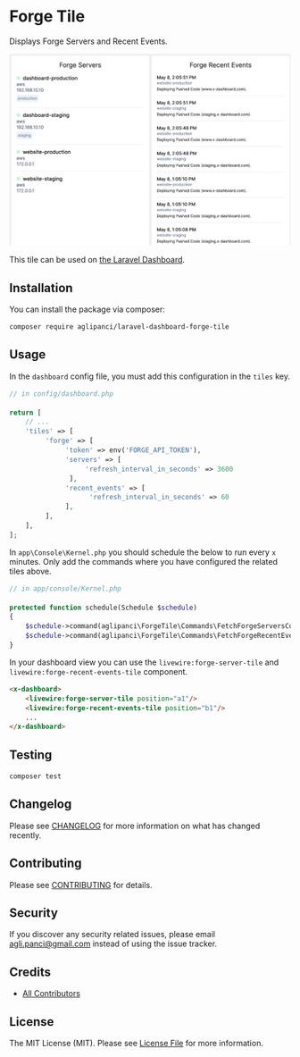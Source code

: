 # Forge Tile

Displays Forge Servers and Recent Events.

![Preview](docs/preview.png)

This tile can be used on [the Laravel Dashboard](https://docs.spatie.be/laravel-dashboard).

## Installation

You can install the package via composer:

```bash
composer require aglipanci/laravel-dashboard-forge-tile
```

## Usage
In the `dashboard` config file, you must add this configuration in the `tiles` key.

```php
// in config/dashboard.php

return [
    // ...
    'tiles' => [
         'forge' => [
              'token' => env('FORGE_API_TOKEN'),
              'servers' => [
                   'refresh_interval_in_seconds' => 3600
               ],
              'recent_events' => [
                    'refresh_interval_in_seconds' => 60
              ],
         ],
    ],
];
```

In `app\Console\Kernel.php` you should schedule the below to run every `x` minutes. Only add the commands where you have configured the related tiles above. 

```php
// in app/console/Kernel.php

protected function schedule(Schedule $schedule)
{
    $schedule->command(aglipanci\ForgeTile\Commands\FetchForgeServersCommand::class)->hourly();
    $schedule->command(aglipanci\ForgeTile\Commands\FetchForgeRecentEventsCommand::class)->everyMinute();
}
```

In your dashboard view you can use the `livewire:forge-server-tile` and `livewire:forge-recent-events-tile` component.

```html
<x-dashboard>
    <livewire:forge-server-tile position="a1"/>
    <livewire:forge-recent-events-tile position="b1"/>
    ...
</x-dashboard>

```

## Testing

``` bash
composer test
```

## Changelog

Please see [CHANGELOG](CHANGELOG.md) for more information on what has changed recently.

## Contributing

Please see [CONTRIBUTING](CONTRIBUTING.md) for details.

## Security

If you discover any security related issues, please email [agli.panci@gmail.com](mailto:agli.panci@gmail.com) instead of using the issue tracker.

## Credits

- [All Contributors](../../contributors)

## License

The MIT License (MIT). Please see [License File](LICENSE.md) for more information.
